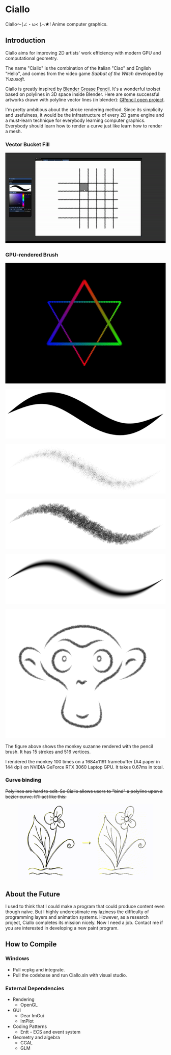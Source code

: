 # Ciallo

Ciallo～(∠・ω< )⌒★! Anime computer graphics.

## Introduction

Ciallo aims for improving 2D artists' work efficiency with modern GPU and computational geometry. 

The name "Ciallo" is the combination of the Italian "Ciao" and English "Hello", and comes from the video game *Sabbat of the Witch* developed by *Yuzusoft*.

Ciallo is greatly inspired by [Blender Grease Pencil](https://docs.blender.org/manual/en/latest/grease_pencil/introduction.html). It's a wonderful toolset based on polylines in 3D space inside Blender. Here are some successful artworks drawn with polyline vector lines (in blender): [GPencil open project](https://cloud.blender.org/p/gallery/5b642e25bf419c1042056fc6).

I'm pretty ambitious about the stroke rendering method. Since its simplicity and usefulness, it would be the infrastructure of every 2D game engine and a must-learn technique for everybody learning computer graphics. Everybody should learn how to render a curve just like learn how to render a mesh.

### Vector Bucket Fill

![vectorFillDemo](./articles/vector_bucket_fill_demo.gif)

### GPU-rendered Brush 

<img src=".\articles\six.gif" alt="naiive brush engine" style="zoom:100%;" />



![brush_airbrush](./articles/brush_vanilla.png)

![brush_pencil](./articles/brush_splatter.png)

![brush_splatter](./articles/brush_pencil.png)

![brush_vanilla](./articles/brush_airbrush.png)

![monkey](./articles/monkey.png)

The figure above shows the monkey suzanne rendered with the pencil brush. It has 15 strokes and 516 vertices. 

I rendered the monkey 100 times on a 1684x1191 framebuffer (A4 paper in 144 dpi) on NVIDIA GeForce RTX 3060 Laptop GPU. It takes 0.67ms in total.

### ~~Curve binding~~

~~Polylines are hard to edit. So Ciallo allows users to "bind" a polyline upon a bezier curve. It'll act like this:~~

<figure>
    <p> <img src="./articles/strokeManipulation.gif"/></p>
</figure>



## About the Future

I used to think that I could make a program that could produce content even though naïve. But I highly underestimate ~~my laziness~~ the difficulty of programming layers and animation systems. However, as a research project, Ciallo completes its mission nicely.
Now I need a job. Contact me if you are interested in developing a new paint program.

## How to Compile

### Windows

- Pull vcpkg and integrate.
- Pull the codebase and run Ciallo.sln with visual studio.

### External Dependencies

- Rendering
  - OpenGL
- GUI
  - Dear ImGui
  - ImPlot
- Coding Patterns
  - Entt - ECS and event system
- Geometry and algebra
  - CGAL
  - GLM

